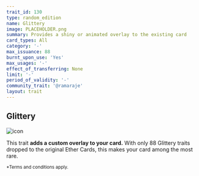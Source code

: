 ```yaml
---
trait_id: 130
type: random_edition
name: Glittery
image: PLACEHOLDER.png
summary: Provides a shiny or animated overlay to the existing card
card_types: All
category: '-'
max_issuance: 88
burnt_upon_use: 'Yes'
max_usages: '-'
effect_of_transferring: None
limit: '-'
period_of_validity: '-'
community_trait: '@ramaraje'
layout: trait
---
```


## Glittery

![icon](/assets/images/trait-icons/{{page.image}})

This trait **adds a custom overlay to your card.** With only 88 Glittery traits dropped to the original Ether Cards, this makes your card among the most rare.

<small>*Terms and conditions apply.</small>